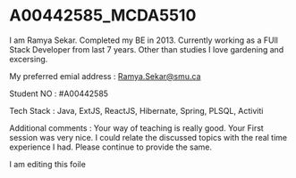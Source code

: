 # A00442585_MCDA5510

I am Ramya Sekar. Completed my BE in 2013. Currently working as a FUll Stack Developer from last 7 years. Other than studies I love gardening and excersing.

My preferred emial address : Ramya.Sekar@smu.ca

Student NO : #A00442585

Tech Stack : Java, ExtJS, ReactJS, Hibernate, Spring, PLSQL, Activiti

Additional comments : Your way of teaching is really good. Your First session was very nice. I could relate the discussed topics with the real time experience I had. Please continue to provide the same.



I am editing this foile

